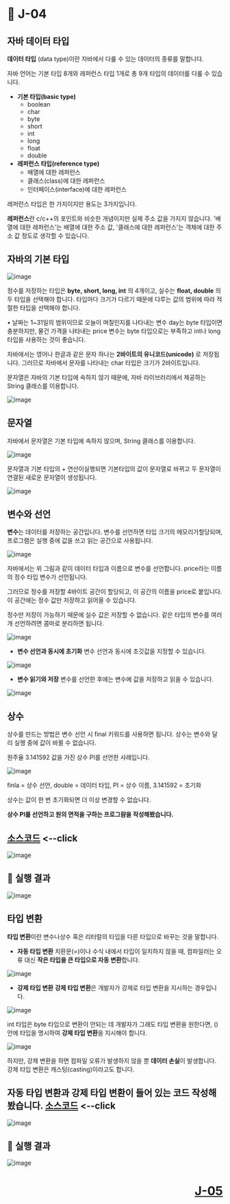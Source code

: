 # 📖 J-04

## **자바 데이터 타입**
**데이터 타입** (data type)이란 자바에서 다룰 수 있는 데이터의 종류를 말합니다. 

자바 언어는 기본 타입 8개와 래퍼런스 타입 1개로 총 9개 타입의 데이터를 다룰 수 있습니다.


* **기본 타입(basic type)**
  * boolean
  * char
  * byte
  * short
  * int
  * long
  * float
  * double
* **레퍼런스 타입(reference type)**
  * 배열에 대한 레퍼런스
  * 클래스(class)에 대한 레퍼런스
  * 인터페이스(interface)에 대한 레퍼런스

레퍼런스 타입은 한 가지이지만 용도는 3가지입니다.

**레퍼런스**란 c/c++의 포인트와 비슷한 개념이지만 실제 주소 값을 가지지 않습니다. '배열에 대한 레퍼런스'는 배열에 대한 주소 값, '클래스에 대한 레퍼런스'는 객체에 대한 주소 값 정도로 생각할 수 있습니다.

## **자바의 기본 타입**

![image](https://github.com/user-attachments/assets/91a5eede-b143-4864-8cf6-69dd790b3490)

정수를 저장하는 타입은 **byte, short, long, int** 의 4개이고, 실수는 **float, double** 의 두 타입을 선택해야 합니다. 
타입마다 크기가 다르기 때문에 다루는 값의 범위에 따라 적절한 타입을 선택해야 합니다.

• 날짜는 1~31일의 범위이므로 오늘이 며칠인지를 나타내는 변수 day는 byte 타입이면 충분하지만, 물건 가격을 나타내는 price 변수는 byte 타입으로는 부족하고 int나 long 타입을 사용하는 것이 좋습니다.

자바에서는 영어나 한글과 같은 문자 하나는 **2바이트의 유니코드(unicode)** 로 저장됩니다. 그러므로 자바에서 문자를 나타내는 char 타입은 크기가 2바이트입니다.

문자열은 자바의 기본 타입에 속하지 않기 때문에, 자바 라이브러리에서 제공하는 String 클래스를 이용합니다.

![image](https://github.com/user-attachments/assets/a1aa4505-ca9c-48bf-90d0-63ae9d0d4fb1)

## **문자열**
자바에서 문자열은 기본 타입에 속하지 않으며, String 클래스를 이용합니다.

![image](https://github.com/user-attachments/assets/a34109fd-b5e9-4cb2-99a5-fcf352214f32)

문자열과 기본 타입의 + 연산이실행되면 기본타입의 값이 문자열로 바뀌고 두 문자열이 연결된 새로운 문자열이 생성됩니다.

![image](https://github.com/user-attachments/assets/0a776830-ecf7-44cc-b471-c4cff03ca2de)

## **변수와 선언**
**변수**는 데이터를 저장하는 공간입니다. 변수를 선언하면 타입 크기의 메모리가할당되며, 프로그램은 실행 중에 값을 쓰고 읽는 공간으로 사용됩니다.

![image](https://github.com/user-attachments/assets/e960e0de-ce91-4ce8-a233-c84292ae86e9)

자바에서는 위 그림과 같이 데이터 타입과 이름으로 변수를 선언합니다.
price라는 이름의 정수 타입 변수가 선언됩니다. 

그러므로 정수를 저장할 4바이트 공간이 할당되고, 이 공간의 이름을 price로 붙입니다. 이 공간에는 정수 값만 저장하고 읽어올 수 있습니다.

정수만 저장이 가능하기 때문에 실수 값은 저장할 수 없습니다.
같은 타입의 변수를 여러 개 선언하려면 콤마로 분리하면 됩니다.

![image](https://github.com/user-attachments/assets/955b3ea1-8690-4c1e-9701-581835d01721)

* **변수 선언과 동시에 초기화**
변수 선언과 동시에 초깃값을 지정할 수 있습니다.

![image](https://github.com/user-attachments/assets/de5d37ba-5326-465c-a473-3f3d2bf3e5a5)

* **변수 읽기와 저장**
변수를 선언한 후에는 변수에 값을 저장하고 읽을 수 있습니다.

![image](https://github.com/user-attachments/assets/279c2ecf-d96e-48ff-b988-97b19c748e61)

## **상수**
상수를 만드는 방법은 변수 선언 시 final 키워드를 사용하면 됩니다. 상수는 변수와 달리 실행 중에 값이 바뀔 수 없습니다.

원주율 3.141592 값을 가진 상수 PI를 선언한 사례입니다.

![image](https://github.com/user-attachments/assets/cda12880-f339-4cca-bc2d-d141b2453016)

finla = 상수 선언, double = 데이터 타입, PI = 상수 이름, 3.141592 = 초기화

상수는 값이 한 번 초기화되면 더 이상 변경할 수 없습니다.

**상수 PI를 선언하고 원의 면적을 구하는 프로그럄을 작성해봤습니다.**

[소스코드](./J04_1.java) <--click
---

![image](https://github.com/user-attachments/assets/c39c96ac-587a-40f1-8947-299320d95bc2)

📘 실행 결과
---

![image](https://github.com/user-attachments/assets/1434fec0-71b6-4664-9333-de4c0f95ab38)

## **타입 변환**
**타입 변환**이란 변수나상수 혹은 리터럴의 타입을 다른 타입으로 바꾸는 것을 말합니다.

* **자동 타입 변환**
치환문(=)이나 수식 내에서 타입이 일치하지 않을 때, 컴파일러는 오류 대신 **작은 타입을 큰 타입으로 자동 변환**합니다.

![image](https://github.com/user-attachments/assets/6c38db8a-54b3-494b-a34d-376bf6353f7d)

* **강제 타입 변환**
**강제 타입 변환**은 개발자가 강제로 타입 변환을 지시하는 경우입니다.

![image](https://github.com/user-attachments/assets/95244315-9b03-429e-b5c0-45aab21480c7)

int 타입은 byte 타입으로 변환이 안되는 데 개발자가 그래도 타입 변환을 원한다면, () 안에 타입을 명시하여 **강제 타입 변환**을 지시해야 합니다.

![image](https://github.com/user-attachments/assets/6a7cc866-9ee6-4ae3-8694-9ff6332e4015)

하지만, 강제 변환을 하면 컴파일 오류가 발생하지 않을 뿐 **데이터 손실**이 발생합니다. 강제 타입 변환은 캐스팅(casting)이라고도 합니다.

**자동 타입 변환과 강제 타입 변환이 들어 있는 코드 작성해봤습니다.**
[소스코드](./J04_2.java) <--click
---

![image](https://github.com/user-attachments/assets/69072db7-c398-46fe-80dd-6f9521469366)

📘 실행 결과
---

![image](https://github.com/user-attachments/assets/9b97d9f6-7de4-4e97-9932-34d9570e538c)

# <p align="right">[J-05](./J_05.md)</p>
